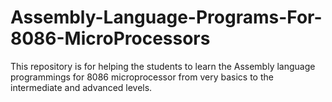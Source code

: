 # Assembly-Language-Programs-For-8086-MicroProcessors
This repository is for helping the students to learn the Assembly language programmings for 8086 microprocessor from very basics to the intermediate and advanced levels.
